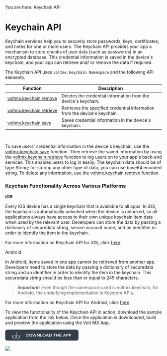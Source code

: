                             

You are here: Keychain API

Keychain API
============

Keychain services help you to securely store passwords, keys, certificates, and notes for one or more users. The Keychain API provides your app a mechanism to store chunks of user data (such as passwords) in an encrypted database. This credential information is saved in the device's keychain, and your app can retrieve and/ or remove the data if required.

The Keychain API uses `voltmx.keychain Namespace` and the following API elements.

  
| Function | Description |
| --- | --- |
| [voltmx.keychain.remove](voltmx.keychain_functions.md#remove) | Deletes the credential information from the device's keychain. |
| [voltmx.keychain.retrieve](voltmx.keychain_functions.md#retrieve) | Retrieves the specified credential information from the device's keychain. |
| [voltmx.keychain.save](voltmx.keychain_functions.md#save) | Saves credential information in the device's keychain. |

 

To save users' credential information in the device's keychain, use the [voltmx.keychain.save](voltmx.keychain_functions.md#save) function. Then retrieve the saved information by using the [voltmx.keychain.retrieve](voltmx.keychain_functions.md#retrieve) function to log users on to your app's back-end services. This enables users to log in easily. The keychain data should be of type String; for storing any other type of data, you can use base64 encoded string. To delete any information, use the [voltmx.keychain.remove](voltmx.keychain_functions.md#remove) function.

### Keychain Functionality Across Various Platforms

**iOS**

Every iOS device has a single keychain that is available to all apps. In iOS, the keychain is automatically unlocked when the device is unlocked, so all applications always have access to their own unique keychain item data when used by the relevant user. Developers can store the data by passing a dictionary of securedata string, secure account name, and an identifier in order to identify the item in the keychain.

For more information on Keychain API for iOS, click [here](https://developer.apple.com/documentation/security/keychain_services).

Android

In Android, items saved in one app cannot be retrieved from another app. Developers need to store the data by passing a dictionary of securedata string and an identifier in order to identify the item in the keychain. This securedata string should be less than or equal to 245 characters.

> **_Important:_** Even though the namespace used is voltmx.keychain, for Android, the underlying implementation is Keystore APIs.

For more information on Keychain API for Android, click [here](https://developer.android.com/reference/android/security/KeyChain).

To view the functionality of the Keychain API in action, download the sample application from the link below. Once the application is downloaded, build and preview the application using the Volt MX App.  

[![](resources/images/download_button_08__002__236x35.png)](https://github.com/KonyDocs/Sampleapps/tree/master/KeychainAPI)

![](resources/prettify/onload.png)
